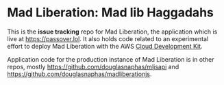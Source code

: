 Mad Liberation: Mad lib Haggadahs
==============================================

This is the **issue tracking** repo for Mad Liberation, the application which is live at https://passover.lol. It also holds code related to an experimental effort to deploy Mad Liberation with the AWS [Cloud Development Kit](https://aws.amazon.com/cdk/).

Application code for the production instance of Mad Liberation is in other repos, mostly https://github.com/douglasnaphas/mljsapi and https://github.com/douglasnaphas/madliberationjs.
